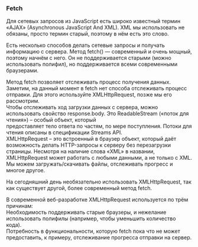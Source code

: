 ### Fetch
Для сетевых запросов из JavaScript есть широко известный термин «AJAX» (Asynchronous JavaScript And XML). XML мы использовать не обязаны, просто термин старый, поэтому в нём есть это слово.

Есть несколько способов делать сетевые запросы и получать информацию с сервера.
Метод fetch() — современный и очень мощный, поэтому начнём с него. Он не поддерживается старыми (можно использовать полифил), но поддерживается всеми современными браузерами.

Метод fetch позволяет отслеживать процесс получения данных.  
Заметим, на данный момент в fetch нет способа отслеживать процесс отправки. Для этого используйте XMLHttpRequest, позже мы его рассмотрим.  
Чтобы отслеживать ход загрузки данных с сервера, можно использовать свойство response.body. Это ReadableStream («поток для чтения») – особый объект, который  
предоставляет тело ответа по частям, по мере поступления. Потоки для чтения описаны в спецификации Streams API.  
XMLHttpRequest – это встроенный в браузер объект, который даёт возможность делать HTTP-запросы к серверу без перезагрузки страницы.
Несмотря на наличие слова «XML» в названии, XMLHttpRequest может работать с любыми данными, а не только с XML. Мы можем загружать/скачивать файлы, отслеживать прогресс и многое другое.  

На сегодняшний день необязательно использовать XMLHttpRequest, так как существует другой, более современный метод fetch.  

В современной веб-разработке XMLHttpRequest используется по трём причинам:  
Необходимость поддерживать старые браузеры, и нежелание использовать полифилы (например, чтобы уменьшить количество кода).  
Потребность в функциональности, которую fetch пока что не может предоставить, к примеру, отслеживание прогресса отправки на сервер.

